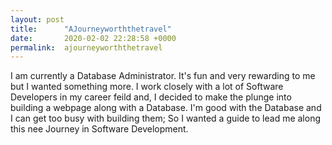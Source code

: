 ```yaml
---
layout: post
title:      "AJourneyworththetravel"
date:       2020-02-02 22:28:58 +0000
permalink:  ajourneyworththetravel
---
```



I am currently a Database Administrator. It's fun and very rewarding to me but I wanted something more. I work closely with a lot of Software Developers in my career feild and, I decided to make the plunge into building a webpage along with a Database. I'm good with the Database and I can get too busy with building them; So I wanted a guide to lead me along this nee Journey in Software Development.
